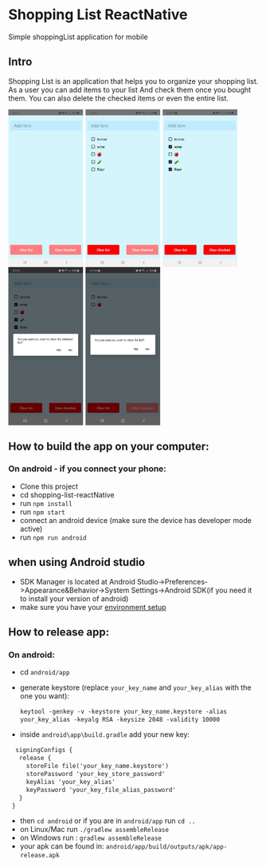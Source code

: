 # Shopping List ReactNative
Simple shoppingList application for mobile

## Intro

Shopping List is an application that helps you to organize your shopping list.
As a user you can add items to your list
And check them once you bought them.
You can also delete the checked items or even the entire list.

<div style="display:flex;">
<img src='./reademeImg/InitialState.jpg' alt='InitialState' width='150' style="padding-right: 5px;" />

<img src='./reademeImg/ShoppingList.jpg' alt='ShoppingList' width='150' style="padding-right: 5px;" />

<img src='./reademeImg/checkedItems.jpg' alt='checkedItems' width='150' style="padding-right: 5px;" />
</div>
<div style="display:flex;">
<img src='./reademeImg/clearCheckedAlert.jpg' alt='clearCheckedAlert' width='150' style="padding-right: 5px;" />

<img src='./reademeImg/clearListAlert.jpg' alt='clearListAlert' width='150' />
</div>

## How to build the app on your computer:
### On android - if you connect your phone:

* Clone this project
* cd shopping-list-reactNative
* run `npm install`
* run `npm start`
* connect an android device (make sure the device has developer mode active)
* run `npm run android`

## when using Android studio
*  SDK Manager is located at Android Studio->Preferences->Appearance&Behavior->System Settings->Android SDK(if you need it to install your version of android)
* make sure you have your [environment setup](https://reactnative.dev/docs/environment-setup)

## How to release app:
### On android: 

* cd `android/app`
* generate keystore (replace `your_key_name` and `your_key_alias` with the one you want): 
  ```
  keytool -genkey -v -keystore your_key_name.keystore -alias your_key_alias -keyalg RSA -keysize 2048 -validity 10000
  ```
  
 * inside `android\app\build.gradle` add your new key:
 ```
   signingConfigs {
    release {
      storeFile file('your_key_name.keystore')
      storePassword 'your_key_store_password'
      keyAlias 'your_key_alias'
      keyPassword 'your_key_file_alias_password'
    }
  }
 ```
 * then `cd android` or if you are in `android/app` run `cd ..`
 * on Linux/Mac run `./gradlew assembleRelease`
 * on Windows run : `gradlew assembleRelease`
 * your apk can be found in: `android/app/build/outputs/apk/app-release.apk`
